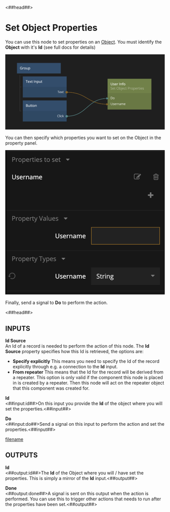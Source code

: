 <##head##>
# Set Object Properties

You can use this node to set properties on an [Object](/nodes/data/object/object/). You must identify the **Object** with it's **Id** (see full docs for details)

![](./set-object-properties.png ':class=img-size-l')

You can then specify which properties you want to set on the Object in the property panel.

![](./prop-panel.png ':class=ndl-image small')

Finally, send a signal to **Do** to perform the action.

<##head##>

## INPUTS

**Id Source**  
An Id of a record is needed to perform the action of this node. The **Id Source** property specifies how this Id is retrieved, the options are:

- **Specify explicitly** This means you need to specify the Id of the record explicitly through e.g. a connection to the **Id** input.
- **From repeater** This means that the Id for the record will be derived from a repeater. This option is only valid if the component this node is placed in is created by a repeater. Then this node will act on the repeater object that this component was created for.

**Id**  
<##input:id##>On this input you provide the **Id** of the object where you will set the properties.<##input##>

**Do**  
<##input:do##>Send a signal on this input to perform the action and set the properties.<##input##>

[filename](../properties.md ':include')

## OUTPUTS

**Id**  
<##output:id##>The **Id** of the Object where you will / have set the properties. This is simply a mirror of the **Id** input.<##output##>

**Done**  
<##output:done##>A signal is sent on this output when the action is performed. You can use this to trigger other actions that needs to run after the properties have been set.<##output##>